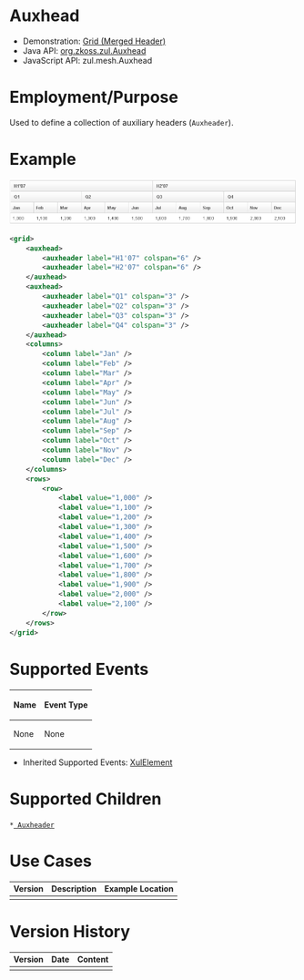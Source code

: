 

# Auxhead

- Demonstration: [Grid (Merged Header)](http://www.zkoss.org/zkdemo/grid/merged_header)
- Java API: [org.zkoss.zul.Auxhead](https://www.zkoss.org/javadoc/latest/zk/org/zkoss/zul/Auxhead.html)
- JavaScript API: <javadoc directory="jsdoc">zul.mesh.Auxhead</javadoc>

# Employment/Purpose

Used to define a collection of auxiliary headers (`Auxheader`).

# Example

![](/zk_component_ref/images/ZKComRef_Auxheader.png)

```xml
<grid>
    <auxhead>
        <auxheader label="H1'07" colspan="6" />
        <auxheader label="H2'07" colspan="6" />
    </auxhead>
    <auxhead>
        <auxheader label="Q1" colspan="3" />
        <auxheader label="Q2" colspan="3" />
        <auxheader label="Q3" colspan="3" />
        <auxheader label="Q4" colspan="3" />
    </auxhead>
    <columns>
        <column label="Jan" />
        <column label="Feb" />
        <column label="Mar" />
        <column label="Apr" />
        <column label="May" />
        <column label="Jun" />
        <column label="Jul" />
        <column label="Aug" />
        <column label="Sep" />
        <column label="Oct" />
        <column label="Nov" />
        <column label="Dec" />
    </columns>
    <rows>
        <row>
            <label value="1,000" />
            <label value="1,100" />
            <label value="1,200" />
            <label value="1,300" />
            <label value="1,400" />
            <label value="1,500" />
            <label value="1,600" />
            <label value="1,700" />
            <label value="1,800" />
            <label value="1,900" />
            <label value="2,000" />
            <label value="2,100" />
        </row>
    </rows>
</grid>
```

# Supported Events

<table>
<thead>
<tr class="header">
<th><center>
<p>Name</p>
</center></th>
<th><center>
<p>Event Type</p>
</center></th>
</tr>
</thead>
<tbody>
<tr class="odd">
<td><p>None</p></td>
<td><p>None</p></td>
</tr>
</tbody>
</table>

- Inherited Supported Events: [ XulElement]({{site.baseurl}}/zk_component_ref/base_components/xulelement#Supported_Events)

# Supported Children

`*`[` Auxheader`]({{site.baseurl}}/zk_component_ref/auxheader)

# Use Cases

| Version | Description | Example Location |
|---------|-------------|------------------|
|         |             |                  |

# Version History



| Version | Date | Content |
|---------|------|---------|
|         |      |         |



